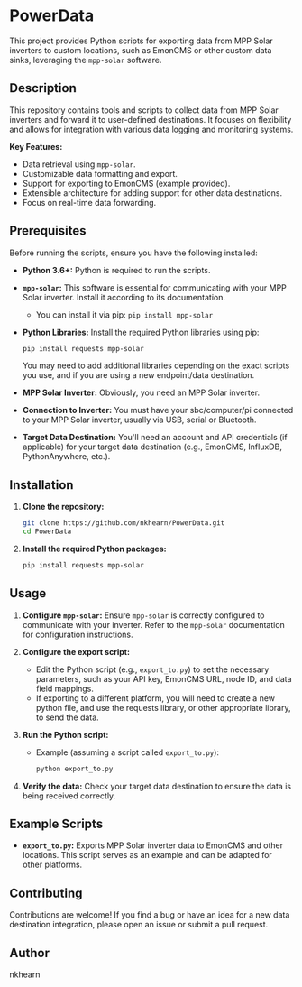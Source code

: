 # PowerData

This project provides Python scripts for exporting data from MPP Solar inverters to custom locations, such as EmonCMS or other custom data sinks, leveraging the `mpp-solar` software.

## Description

This repository contains tools and scripts to collect data from MPP Solar inverters and forward it to user-defined destinations. It focuses on flexibility and allows for integration with various data logging and monitoring systems.

**Key Features:**

* Data retrieval using `mpp-solar`.
* Customizable data formatting and export.
* Support for exporting to EmonCMS (example provided).
* Extensible architecture for adding support for other data destinations.
* Focus on real-time data forwarding.

## Prerequisites

Before running the scripts, ensure you have the following installed:

* **Python 3.6+:** Python is required to run the scripts.
* **`mpp-solar`:** This software is essential for communicating with your MPP Solar inverter. Install it according to its documentation.
    * You can install it via pip: `pip install mpp-solar`
* **Python Libraries:** Install the required Python libraries using pip:

    ```bash
    pip install requests mpp-solar
    ```

    You may need to add additional libraries depending on the exact scripts you use, and if you are using a new endpoint/data destination.
* **MPP Solar Inverter:** Obviously, you need an MPP Solar inverter.
* **Connection to Inverter:** You must have your sbc/computer/pi connected to your MPP Solar inverter, usually via USB, serial or Bluetooth.
* **Target Data Destination:** You'll need an account and API credentials (if applicable) for your target data destination (e.g., EmonCMS, InfluxDB, PythonAnywhere, etc.).

## Installation

1.  **Clone the repository:**

    ```bash
    git clone https://github.com/nkhearn/PowerData.git
    cd PowerData
    ```

2.  **Install the required Python packages:**

    ```bash
    pip install requests mpp-solar
    ```

## Usage

1.  **Configure `mpp-solar`:** Ensure `mpp-solar` is correctly configured to communicate with your inverter. Refer to the `mpp-solar` documentation for configuration instructions.

2.  **Configure the export script:**
    * Edit the Python script (e.g., `export_to.py`) to set the necessary parameters, such as your API key, EmonCMS URL, node ID, and data field mappings.
    * If exporting to a different platform, you will need to create a new python file, and use the requests library, or other appropriate library, to send the data.

3.  **Run the Python script:**

    * Example (assuming a script called `export_to.py`):

        ```bash
        python export_to.py
        ```

4.  **Verify the data:** Check your target data destination to ensure the data is being received correctly.

## Example Scripts

* **`export_to.py`:** Exports MPP Solar inverter data to EmonCMS and other locations. This script serves as an example and can be adapted for other platforms.

## Contributing

Contributions are welcome! If you find a bug or have an idea for a new data destination integration, please open an issue or submit a pull request.

## Author

nkhearn
